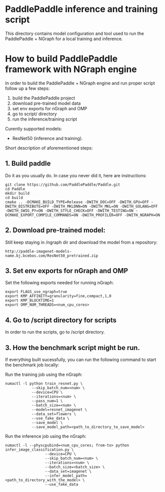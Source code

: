 
# PaddlePaddle inference and training script
This directory contains model configuration and tool used to run the PaddlePaddle + NGraph for a local training and inference.

# How to build PaddlePaddle framework with NGraph engine
In order to build the PaddlePaddle + NGraph engine and run proper script follow up a few steps:
1. build the PaddlePaddle project
2. download pre-trained model data
3. set env exports for nGraph and OMP
4. go to script/ directory
5. run the inference/training script

Curently supported models:
* ResNet50 (inference and training).

Short description of aforementioned steps:

## 1. Build paddle
Do it as you usually do. In case you never did it, here are instructions:
```
git clone https://github.com/PaddlePaddle/Paddle.git
cd Paddle
mkdir build
cd build
cmake .. -DCMAKE_BUILD_TYPE=Release -DWITH_DOC=OFF -DWITH_GPU=OFF -DWITH_DISTRIBUTE=OFF -DWITH_MKLDNN=ON -DWITH_MKL=ON -DWITH_GOLANG=OFF -DWITH_SWIG_PY=ON -DWITH_STYLE_CHECK=OFF -DWITH_TESTING=ON -DCMAKE_EXPORT_COMPILE_COMMANDS=ON -DWITH_PROFILER=OFF -DWITH_NGRAPH=ON
```
## 2. Download pre-trained model:
Still keep staying in /ngraph dir and download the model from a repository:
```
http://paddle-imagenet-models-name.bj.bcebos.com/ResNet50_pretrained.zip
```

## 3. Set env exports for nGraph and OMP
Set the following exports needed for running nGraph:
```
export FLAGS_use_ngraph=true
export KMP_AFFINITY=granularity=fine,compact,1,0
export KMP_BLOCKTIME=1
export OMP_NUM_THREADS=<num_cpu_cores>
```

## 4. Go to /script directory for scripts
In order to run the scripts, go to /script directory.

## 3. How the benchmark script might be run.
If everything built sucessfully, you can run the following command to start the benchmark job locally:

Run the training job using the nGraph:
```
numactl -l python train_resnet.py \
            --skip_batch_num=<num> \
            --device=CPU \
            --iterations=<num> \
            --pass_num=1 \
            --batch_size=<num> \
            --model=resnet_imagenet \
            --data_set=flowers \
            --use_fake_data \
            --save_model \
            --save_model_path=<path_to_directory_to_save_model>
```
Run the inference job using the nGraph:
```
numactl -l --physcpubind=<num_cpu_cores; from-to> python infer_image_classification.py \
                  --device=CPU \
                  --skip_batch_num=<num> \
                  --iterations=<num> \
                  --batch_size=<batch_size> \
                  --data_set=imagenet \
                  --infer_model_path=<path_to_directory_with_the_model> \
                  --use_fake_data
```
